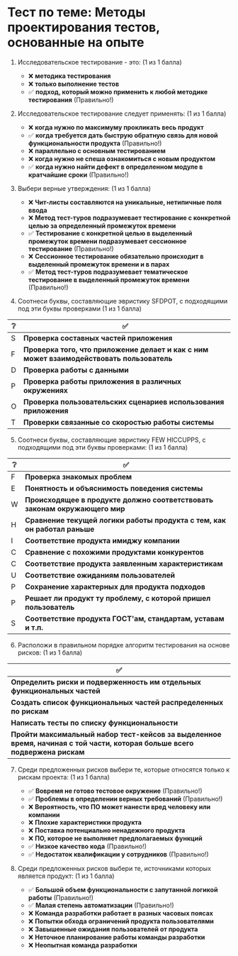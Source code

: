 # Тест по теме: Методы проектирования тестов, основанные на опыте

1. Исследовательское тестирование - это: (1 из 1 балла)
   * ❌ **методика тестирования**
   * ❌ **только выполнение тестов**
   * ✅ **подход, который можно применить к любой методике тестирования** (Правильно!)


2. Исследовательское тестирование следует применять: (1 из 1 балла)
   * ❌ **когда нужно по максимуму прокликать весь продукт**
   * ✅ **когда требуется дать быструю обратную связь для новой функциональности продукта** (Правильно!)
   * ❌ **параллельно с основным тестированием**
   * ❌ **когда нужно не спеша ознакомиться с новым продуктом**
   * ✅ **когда нужно найти дефект в определенном модуле в кратчайшие сроки** (Правильно!)


3. Выбери верные утверждения: (1 из 1 балла)
   * ❌ **Чит-листы составляются на уникальные, нетипичные поля ввода**
   * ❌ **Метод тест-туров подразумевает тестирование с конкретной целью за определенный промежуток времени**
   * ✅ **Тестирование с конкретной целью в выделенный промежуток времени подразумевает сессионное тестирование** (Правильно!)
   * ❌ **Сессионное тестирование обязательно происходит в выделенный промежуток времени и в парах**
   * ✅ **Метод тест-туров подразумевает тематическое тестирование в выделенный промежуток времени** (Правильно!)


4. Соотнеси буквы, составляющие эвристику SFDPOT, с подходящими под эти буквы проверками (1 из 1 балла)

| ❔ | ✅      |
|---|--------|
| S | **Проверка составных частей приложения** |
| F | **Проверка того, что приложение делает и как с ним может взаимодействовать пользователь** |
| D | **Проверка работы с данными** |
| P | **Проверка работы приложения в различных окружениях** |
| O | **Проверка пользовательских сценариев использования приложения** |
| T | **Проверки связанные со скоростью работы системы** |


5. Соотнеси буквы, составляющие эвристику FEW HICCUPPS, с подходящими под эти буквы проверками: (1 из 1 балла)

| ❔ | ✅      |
|---|--------|
| F | **Проверка знакомых проблем** |
| E | **Понятность и объяснимость поведения системы** |
| W | **Происходящее в продукте должно соответствовать законам окружающего мир** |
| H | **Сравнение текущей логики работы продукта с тем, как он работал раньше** |
| I | **Соответствие продукта имиджу компании** |
| C | **Сравнение с похожими продуктами конкурентов** |
| C | **Соответствие продукта заявленным характеристикам** |
| U | **Соответствие ожиданиям пользователей** |
| P | **Сохранение характерных для продукта подходов** |
| P | **Решает ли продукт ту проблему, с которой пришел пользователь** |
| S | **Соответствие продукта ГОСТ'ам, стандартам, уставам и т.п.** |


6. Расположи в правильном порядке алгоритм тестирования на основе рисков: (1 из 1 балла)

| ✅      |
|--------|
| **Определить риски и подверженность им отдельных функциональных частей**  |
| **Создать список функциональных частей распределенных по рискам**  |
| **Написать тесты по списку функциональности**  |
| **Пройти максимальный набор тест-кейсов за выделенное время, начиная с той части, которая больше всего подвержена рискам**  |


7. Среди предложенных рисков выбери те, которые относятся только к рискам проекта: (1 из 1 балла)
   * ✅ **Вовремя не готово тестовое окружение** (Правильно!)
   * ✅ **Проблемы в определении верных требований** (Правильно!)
   * ❌ **Вероятность, что ПО может нанести вред человеку или компании**
   * ❌ **Плохие характеристики продукта**
   * ❌ **Поставка потенциально ненадежного продукта**
   * ❌ **ПО, которое не выполняет предполагаемых функций**
   * ✅ **Низкое качество кода** (Правильно!)
   * ✅ **Недостаток квалификации у сотрудников** (Правильно!)


8. Среди предложенных рисков выбери те, источниками которых является продукт: (1 из 1 балла)
   * ✅ **Большой объем функциональности с запутанной логикой работы** (Правильно!)
   * ✅ **Малая степень автоматизации** (Правильно!)
   * ❌ **Команда разработки работает в разных часовых поясах**
   * ❌ **Попытки обхода ограничений продукта пользователями**
   * ❌ **Завышенные ожидания пользователей от продукта**
   * ❌ **Неточное планирование работы команды разработки**
   * ❌ **Неопытная команда разработки**

